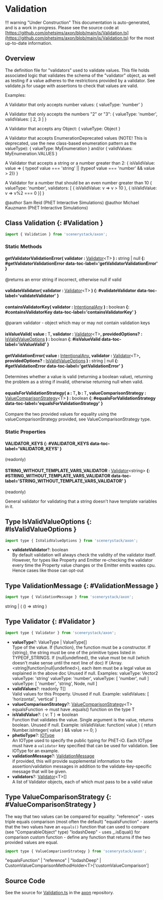 # Validation

!!! warning "Under Construction"
    This documentation is auto-generated, and is a work in progress. Please see the source code at
    [https://github.com/phetsims/axon/blob/main/js/Validation.ts](https://github.com/phetsims/axon/blob/main/js/Validation.ts) for the most up-to-date information.

## Overview

The definition file for "validators" used to validate values. This file holds associated logic that validates the
schema of the "validator" object, as well as testing if a value adheres to the restrictions provided by a validator.
See validate.js for usage with assertions to check that values are valid.

Examples:

A Validator that only accepts number values:
{ valueType: 'number' }

A Validator that only accepts the numbers "2" or "3":
{ valueType: 'number', validValues: [ 2, 3 ] }

A Validator that accepts any Object:
{ valueType: Object }

A Validator that accepts EnumerationDeprecated values (NOTE! This is deprecated, use the new class-based enumeration pattern as the valueType):
{ valueType: MyEnumeration }
and/or
{ validValues: MyEnumeration.VALUES }

A Validator that accepts a string or a number greater than 2:
{ isValidValue: value =&gt; { typeof value === 'string' || (typeof value === 'number' &amp;&amp; value &gt; 2)} }

A Validator for a number that should be an even number greater than 10
{ valueType: 'number', validators: [ { isValidValue: v =&gt; v &gt; 10 }, { isValidValue: v =&gt; v%2 === 0 }] }

@author Sam Reid (PhET Interactive Simulations)
@author Michael Kauzmann (PhET Interactive Simulations)

## Class Validation {: #Validation }


```js
import { Validation } from 'scenerystack/axon';
```
### Static Methods

#### getValidatorValidationError( validator : <span style="font-weight: 400;">[Validator](../axon/Validation.md#Validator)&lt;T&gt;</span> ) : <span style="font-weight: 400;"><span style="color: hsla(calc(var(--md-hue) + 180deg),80%,40%,1);">string</span> | <span style="color: hsla(calc(var(--md-hue) + 180deg),80%,40%,1);">null</span></span> {: #getValidatorValidationError data-toc-label='getValidatorValidationError' }

@returns an error string if incorrect, otherwise null if valid

#### validateValidator( validator : <span style="font-weight: 400;">[Validator](../axon/Validation.md#Validator)&lt;T&gt;</span> ) {: #validateValidator data-toc-label='validateValidator' }

#### containsValidatorKey( validator : <span style="font-weight: 400;">[IntentionalAny](../phet-core/IntentionalAny.md)</span> ) : <span style="font-weight: 400;"><span style="color: hsla(calc(var(--md-hue) + 180deg),80%,40%,1);">boolean</span></span> {: #containsValidatorKey data-toc-label='containsValidatorKey' }

@param validator - object which may or may not contain validation keys

#### isValueValid( value : <span style="font-weight: 400;">T</span>, validator : <span style="font-weight: 400;">[Validator](../axon/Validation.md#Validator)&lt;T&gt;</span>, providedOptions? : <span style="font-weight: 400;">[IsValidValueOptions](../axon/Validation.md#IsValidValueOptions)</span> ) : <span style="font-weight: 400;"><span style="color: hsla(calc(var(--md-hue) + 180deg),80%,40%,1);">boolean</span></span> {: #isValueValid data-toc-label='isValueValid' }

#### getValidationError( value : <span style="font-weight: 400;">[IntentionalAny](../phet-core/IntentionalAny.md)</span>, validator : <span style="font-weight: 400;">[Validator](../axon/Validation.md#Validator)&lt;T&gt;</span>, providedOptions? : <span style="font-weight: 400;">[IsValidValueOptions](../axon/Validation.md#IsValidValueOptions)</span> ) : <span style="font-weight: 400;"><span style="color: hsla(calc(var(--md-hue) + 180deg),80%,40%,1);">string</span> | <span style="color: hsla(calc(var(--md-hue) + 180deg),80%,40%,1);">null</span></span> {: #getValidationError data-toc-label='getValidationError' }

Determines whether a value is valid (returning a boolean value), returning the problem as a string if invalid,
otherwise returning null when valid.

#### equalsForValidationStrategy( a : <span style="font-weight: 400;">T</span>, b : <span style="font-weight: 400;">T</span>, valueComparisonStrategy : <span style="font-weight: 400;">[ValueComparisonStrategy](../axon/Validation.md#ValueComparisonStrategy)&lt;T&gt;</span> ) : <span style="font-weight: 400;"><span style="color: hsla(calc(var(--md-hue) + 180deg),80%,40%,1);">boolean</span></span> {: #equalsForValidationStrategy data-toc-label='equalsForValidationStrategy' }

Compare the two provided values for equality using the valueComparisonStrategy provided, see
ValueComparisonStrategy type.

### Static Properties

#### VALIDATOR_KEYS {: #VALIDATOR_KEYS data-toc-label='VALIDATOR_KEYS' }

(readonly)

#### STRING_WITHOUT_TEMPLATE_VARS_VALIDATOR : <span style="font-weight: 400;">[Validator](../axon/Validation.md#Validator)&lt;<span style="color: hsla(calc(var(--md-hue) + 180deg),80%,40%,1);">string</span>&gt;</span> {: #STRING_WITHOUT_TEMPLATE_VARS_VALIDATOR data-toc-label='STRING_WITHOUT_TEMPLATE_VARS_VALIDATOR' }

(readonly)

General validator for validating that a string doesn't have template variables in it.



## Type IsValidValueOptions {: #IsValidValueOptions }


```js
import type { IsValidValueOptions } from 'scenerystack/axon';
```


- **validateValidator**?: <span style="color: hsla(calc(var(--md-hue) + 180deg),80%,40%,1);">boolean</span>
<br>  By default validation will always check the validity of the validator itself. However, for types like
  Property and Emitter re-checking the validator every time the Property value changes or the Emitter emits
  wastes cpu. Hence cases like those can opt-out




## Type ValidationMessage {: #ValidationMessage }


```js
import type { ValidationMessage } from 'scenerystack/axon';
```


<span style="color: hsla(calc(var(--md-hue) + 180deg),80%,40%,1);">string</span> | ( () =&gt; <span style="color: hsla(calc(var(--md-hue) + 180deg),80%,40%,1);">string</span> )



## Type Validator {: #Validator }


```js
import type { Validator } from 'scenerystack/axon';
```


- **valueType**?: ValueType | ValueType[]
<br>  Type of the value.
  If {function}, the function must be a constructor.
  If {string}, the string must be one of the primitive types listed in TYPEOF_STRINGS.
  If {null|undefined}, the value must be null (which doesn't make sense until the next line of doc)
  If {Array.&lt;string|function|null|undefined&gt;}, each item must be a legal value as explained in the above doc
  Unused if null.
  Examples:
  valueType: Vector2
  valueType: 'string'
  valueType: 'number',
  valueType: [ 'number', null ]
  valueType: [ 'number', 'string', Node, null ]
- **validValues**?: readonly T[]
<br>  Valid values for this Property. Unused if null.
  Example:
  validValues: [ 'horizontal', 'vertical' ]
- **valueComparisonStrategy**?: [ValueComparisonStrategy](../axon/Validation.md#ValueComparisonStrategy)&lt;T&gt;
<br>  equalsFunction -&gt; must have .equals() function on the type T
- **isValidValue**?: ( v: T ) =&gt; <span style="color: hsla(calc(var(--md-hue) + 180deg),80%,40%,1);">boolean</span>
<br>  Function that validates the value. Single argument is the value, returns boolean. Unused if null.
  Example:
  isValidValue: function( value ) { return Number.isInteger( value ) &amp;&amp; value &gt;= 0; }
- **phetioType**?: [IOType](../tandem/IOType.md)
<br>  An IOType used to specify the public typing for PhET-iO. Each IOType must have a
  `validator` key specified that can be used for validation. See IOType for an example.
- **validationMessage**?: [ValidationMessage](../axon/Validation.md#ValidationMessage)
<br>  if provided, this will provide supplemental information to the assertion/validation messages in addition to the
  validate-key-specific message that will be given.
- **validators**?: [Validator](../axon/Validation.md#Validator)&lt;T&gt;[]
<br>  A list of Validator objects, each of which must pass to be a valid value




## Type ValueComparisonStrategy {: #ValueComparisonStrategy }


The way that two values can be compared for equality:
"reference" - uses triple equals comparison (most often the default)
"equalsFunction" - asserts that the two values have an `equals()` function that can used to compare (see "ComparableObject" type)
"lodashDeep" - uses _.isEqual() for comparison
custom function - define any function that returns if the two provided values are equal.

```js
import type { ValueComparisonStrategy } from 'scenerystack/axon';
```


"equalsFunction" | "reference" | "lodashDeep" | CustomValueComparisonMethodHolder&lt;T&gt;['customValueComparison']



## Source Code

See the source for [Validation.ts](https://github.com/phetsims/axon/blob/main/js/Validation.ts) in the [axon](https://github.com/phetsims/axon) repository.
